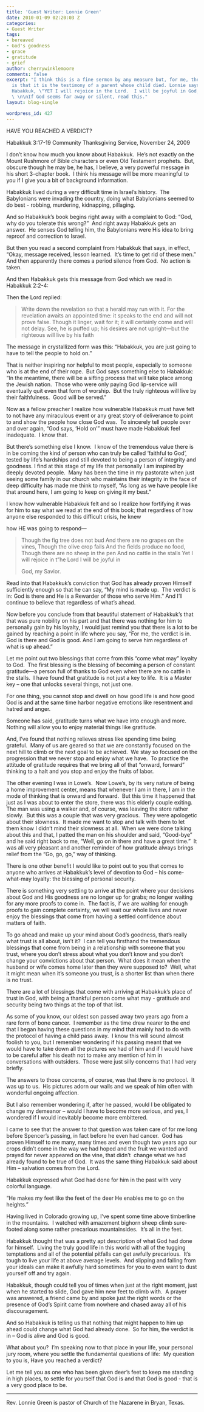 ```yaml
---
title: 'Guest Writer: Lonnie Green'
date: 2010-01-09 02:20:03 Z
categories:
- Guest Writer
tags:
- bereaved
- God's goodness
- grace
- gratitude
- grief
author: cherrywinklemoore
comments: false
excerpt: "I think this is a fine sermon by any measure but, for me, the special thing
  is that it is the testimony of a parent whose child died. Lonnie says with the prophet
  Habakkuk, \"YET I will rejoice in the Lord.  I will be joyful in God, my Savior.\"
  \ \n\nIf God seems far away or silent, read this."
layout: blog-single

wordpress_id: 427
---
```


HAVE YOU REACHED A VERDICT?

Habakkuk 3:17-19
Community Thanksgiving Service, November 24, 2009

I don’t know how much you know about Habakkuk.  He’s not exactly on the Mount Rushmore of Bible characters or even Old Testament prophets.  But, obscure though he may be, he has, I believe, a very powerful message in his short 3-chapter book.  I think his message will be more meaningful to you if I give you a bit of background information.

Habakkuk lived during a very difficult time in Israel’s history.  The Babylonians were invading the country, doing what Babylonians seemed to do best - robbing, murdering, kidnapping, pillaging.

And so Habakkuk’s book begins right away with a complaint to God: “God, why do you tolerate this wrong?”  And right away Habakkuk gets an answer.  He senses God telling him, the Babylonians were His idea to bring reproof and correction to Israel.

But then you read a second complaint from Habakkuk that says, in effect, “Okay, message received, lesson learned.  It’s time to get rid of these men.”  And then apparently there comes a period silence from God.  No action is taken.

And then Habakkuk gets this message from God which we read in Habakkuk 2:2-4:

Then the Lord replied:


<blockquote>Write down the revelation so that a herald may run with it.
For the revelation awaits an appointed time: it speaks to the end and will not prove false. Though it linger, wait for it; it will certainly come and will not delay.
See, he is puffed up; his desires are not upright—but the righteous will live by his faith</blockquote>



The message in crystallized form was this: “Habakkuk, you are just going to have to tell the people to hold on.”

That is neither inspiring nor helpful to most people, especially to someone who is at the end of their rope.  But God says something else to Habakkuk:   “In the meantime, there will be a sifting process that will take place among the Jewish nation.  Those who were only paying God lip-service will eventually quit even that form of worship.  But the truly righteous will live by their faithfulness.  Good will be served.”

Now as a fellow preacher I realize how vulnerable Habakkuk must have felt to not have any miraculous event or any great story of deliverance to point to and show the people how close God was.  To sincerely tell people over and over again, “God says, ‘Hold on’” must have made Habakkuk feel inadequate.  I know that.

But there’s something else I know.  I know of the tremendous value there is in be coming the kind of person who can truly be called ‘faithful to God’, tested by life’s hardships and still devoted to being a person of integrity and goodness. I find at this stage of my life that personally I am inspired by deeply devoted people.  Many has been the time in my pastorate when just seeing some family in our church who maintains their integrity in the face of deep difficulty has made me think to myself, “As long as we have people like that around here, I am going to keep on giving it my best.”

I know how vulnerable Habakkuk felt and so I realize how fortifying it was for him to say what we read at the end of this book; that regardless of how anyone else responded to this difficult crisis, he knew

 how HE was going to respond—



<blockquote>Though the fig tree does not bud
And there are no grapes on the vines,
Though the olive crop fails
And the fields produce no food,
Though there are no sheep in the pen
And no cattle in the stalls
Yet I will rejoice in t”he Lord
I will be joyful in

 God, my Savior.</blockquote>



Read into that Habakkuk’s conviction that God has already proven Himself sufficiently enough so that he can say, “My mind is made up.  The verdict is in: God is there and He is a Rewarder of those who serve Him.” And I’ll continue to believe that regardless of what’s ahead.

Now before you conclude from that beautiful statement of Habakkuk’s that that was pure nobility on his part and that there was nothing for him to personally gain by his loyalty, I would just remind you that there is a lot to be gained by reaching a point in life where you say, “For me, the verdict is in.  God is there and God is good. And I am going to serve him regardless of what is up ahead.”

Let me point out two blessings that come from this “come what may” loyalty to God.  The first blessing is the blessing of becoming a person of constant gratitude—a person full of thanks to God even when there are no cattle in the stalls.  I have found that gratitude is not just a key to life.  It is a Master key – one that unlocks several things, not just one.

For one thing, you cannot stop and dwell on how good life is and how good God is and at the same time harbor negative emotions like resentment and hatred and anger.

Someone has said, gratitude turns what we have into enough and more.  Nothing will allow you to enjoy material things like gratitude.

And, I’ve found that nothing relieves stress like spending time being grateful.  Many of us are geared so that we are constantly focused on the next hill to climb or the next goal to be achieved.  We stay so focused on the progression that we never stop and enjoy what we have.  To practice the attitude of gratitude requires that we bring all of that “onward, forward” thinking to a halt and you stop and enjoy the fruits of labor.

The other evening I was in Lowe’s.  Now Lowe’s, by its very nature of being a home improvement center, means that whenever I am in there, I am in the mode of thinking that is onward and forward.  But this time it happened that just as I was about to enter the store, there was this elderly couple exiting.  The man was using a walker and, of course, was leaving the store rather slowly.  But this was a couple that was very gracious.  They were apologetic about their slowness.  It made me want to stop and talk with them to let them know I didn’t mind their slowness at all.  When we were done talking about this and that, I patted the man on his shoulder and said, “Good-bye” and he said right back to me, “Well, go on in there and have a great time.”  It was all very pleasant and another reminder of how gratitude always brings relief from the “Go, go, go,” way of thinking.

There is one other benefit I would like to point out to you that comes to anyone who arrives at Habakkuk’s level of devotion to God – his come-what-may loyalty: the blessing of personal security.

There is something very settling to arrive at the point where your decisions about God and His goodness are no longer up for grabs; no longer waiting for any more proofs to come in.  The fact is, if we are waiting for enough proofs to gain complete certainty, we will wait our whole lives and never enjoy the blessings that come from having a settled confidence about matters of faith.

To go ahead and make up your mind about God’s goodness, that’s really what trust is all about, isn’t it?  I can tell you firsthand the tremendous blessings that come from being in a relationship with someone that you trust, where you don’t stress about what you don’t know and you don’t change your convictions about that person.  What does it mean when the husband or wife comes home later than they were supposed to?  Well, what it might mean when it’s someone you trust, is a shorter list than when there is no trust.

There are a lot of blessings that come with arriving at Habakkuk’s place of trust in God, with being a thankful person come what may - gratitude and security being two things at the top of that list.

As some of you know, our oldest son passed away two years ago from a rare form of bone cancer.  I remember as the time drew nearer to the end that I began having these questions in my mind that mainly had to do with the protocol of having a child pass away.  I know this will sound almost foolish to you, but I remember wondering if his passing meant that we would have to take down all the pictures we had of him and if I would have to be careful after his death not to make any mention of him in conversations with outsiders.  Those were just silly concerns that I had very briefly.

The answers to those concerns, of course, was that there is no protocol.  It was up to us.  His pictures adorn our walls and we speak of him often with wonderful ongoing affection.

But I also remember wondering if, after he passed, would I be obligated to change my demeanor – would I have to become more serious, and yes, I wondered if I would inevitably become more embittered.

I came to see that the answer to that question was taken care of for me long before Spencer’s passing, in fact before he even had cancer.  God has proven Himself to me many, many times and even though two years ago our crops didn’t come in the way we had hoped and the fruit we wanted and prayed for never appeared on the vine, that didn’t  change what we had already found to be true of God.  It was the same thing Habakkuk said about Him – salvation comes from the Lord.

Habakkuk expressed what God had done for him in the past with very colorful language.

“He makes my feet like the feet of the deer
He enables me to go on the heights.”

Having lived in Colorado growing up, I’ve spent some time above timberline in the mountains.  I watched with amazement bighorn sheep climb sure-footed along some rather precarious mountainsides.  It’s all in the feet.

Habakkuk thought that was a pretty apt description of what God had done for himself.  Living the truly good life in this world with all of the tugging temptations and all of the potential pitfalls can get awfully precarious.  It’s tough to live your life at above average levels.  And slipping and falling from your ideals can make it awfully hard sometimes for you to even want to dust yourself off and try again.

Habakkuk, though could tell you of times when just at the right moment, just when he started to slide, God gave him new feet to climb with.  A prayer was answered, a friend came by and spoke just the right words or the presence of God’s Spirit came from nowhere and chased away all of his discouragement.

And so Habakkuk is telling us that nothing that might happen to him up ahead could change what God had already done.  So for him, the verdict is in – God is alive and God is good.

What about you?  I’m speaking now to that place in your life, your personal jury room, where you settle the fundamental questions of life:  My question to you is, Have you reached a verdict?

Let me tell you as one who has been given deer’s feet to keep me standing in high places, to settle for yourself that God is and that God is good - that is a very good place to be.

________

Rev. Lonnie Green is pastor of Church of the Nazarene in Bryan, Texas.
